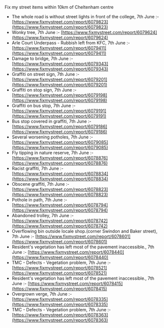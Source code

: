 Fix my street items within 10km of Cheltenham centre

<!-- fix_marker starts -->

- The whole road is without street lights in front of the college, 7th June :- [https://www.fixmystreet.com/report/6079823](https://www.fixmystreet.com/report/6079823)
- Wonky tree, 7th June :- [https://www.fixmystreet.com/report/6079624](https://www.fixmystreet.com/report/6079624)
- Arle Court Underpass - Rubbish left from KFC, 7th June :- [https://www.fixmystreet.com/report/6079411](https://www.fixmystreet.com/report/6079411)
- Damage to bridge, 7th June :- [https://www.fixmystreet.com/report/6079343](https://www.fixmystreet.com/report/6079343)
- Graffiti on street sign, 7th June :- [https://www.fixmystreet.com/report/6079201](https://www.fixmystreet.com/report/6079201)
- Graffiti on stop sign, 7th June :- [https://www.fixmystreet.com/report/6079198](https://www.fixmystreet.com/report/6079198)
- Graffiti on bus stop, 7th June :- [https://www.fixmystreet.com/report/6079191](https://www.fixmystreet.com/report/6079191)
- Bus stop covered in graffiti, 7th June :- [https://www.fixmystreet.com/report/6079186](https://www.fixmystreet.com/report/6079186)
- Several worsening potholes, 7th June :- [https://www.fixmystreet.com/report/6079085](https://www.fixmystreet.com/report/6079085)
- Fly tipping in nature reserve, 7th June :- [https://www.fixmystreet.com/report/6078876](https://www.fixmystreet.com/report/6078876)
- Racist graffiti, 7th June :- [https://www.fixmystreet.com/report/6078834](https://www.fixmystreet.com/report/6078834)
- Obscene graffiti, 7th June :- [https://www.fixmystreet.com/report/6078823](https://www.fixmystreet.com/report/6078823)
- Pothole in path, 7th June :- [https://www.fixmystreet.com/report/6078794](https://www.fixmystreet.com/report/6078794)
- Abandoned trolley, 7th June :- [https://www.fixmystreet.com/report/6078742](https://www.fixmystreet.com/report/6078742)
- Overflowing bin outside locale shop.(corner Swindon and Baker street), 7th June :- [https://www.fixmystreet.com/report/6078601](https://www.fixmystreet.com/report/6078601)
- Resident's vegetation has left most of the pavement inaccessible., 7th June :- [https://www.fixmystreet.com/report/6078440](https://www.fixmystreet.com/report/6078440)
- TMC - Defects - Vegetation problem, 7th June :- [https://www.fixmystreet.com/report/6078521](https://www.fixmystreet.com/report/6078521)
- Resident's vegetation has left most of the pavement inaccessible., 7th June :- [https://www.fixmystreet.com/report/6078415](https://www.fixmystreet.com/report/6078415)
- Overgrown verge, 7th June :- [https://www.fixmystreet.com/report/6078335](https://www.fixmystreet.com/report/6078335)
- TMC - Defects - Vegetation problem, 7th June :- [https://www.fixmystreet.com/report/6078363](https://www.fixmystreet.com/report/6078363)

<!-- fix_marker ends -->